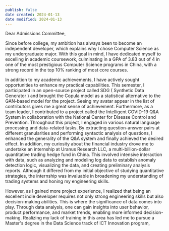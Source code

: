 ```yaml
---
publish: false
date created: 2024-01-13
date modified: 2024-01-13
---
```

Dear Admissions Committee,

Since before college, my ambition has always been to become an independent developer, which explains why I chose Computer Science as my undergraduate major. With this goal in mind, I have dedicated myself to excelling in academic coursework, culminating in a GPA of 3.83 out of 4 in one of the most prestigious Computer Science programs in China, with a strong record in the top 10% ranking of most core courses.

In addition to my academic achievements, I have actively sought opportunities to enhance my practical capabilities. This semester, I participated in an open-source project called SDG ( Synthetic Data Generator ) and brought the Copula model as a statistical alternative to the GAN-based model for the project. Seeing my avatar appear in the list of contributors gives me a great sense of achievement. Furthermore, as a team leader, I contributed to a project called the Intelligent COVID-19 Q&A System in collaboration with the National Center for Disease Control and Prevention. Throughout this project, I engaged in various natural language processing and data-related tasks. By extracting question-answer pairs at different granularities and performing syntactic analysis of questions, I enhanced the generality of the Q&A system and finally achieved the desired effect. In addition, my curiosity about the financial industry drove me to undertake an internship at Uranus Research LLC, a multi-billion-dollar quantitative trading hedge fund in China. This involved intensive interaction with data, such as analyzing and modeling log data to establish anomaly detection logic, visualizing the data, and creating preliminary analysis reports. Although it differed from my initial objective of studying quantitative strategies, the internship was invaluable in broadening my understanding of trading systems and honing my engineering skills.

However, as I gained more project experience, I realized that being an excellent indie developer requires not only strong engineering skills but also decision-making abilities. This is where the significance of data comes into play. Through data analysis, one can gain insights into user behavior, product performance, and market trends, enabling more informed decision-making. Realizing my lack of training in this area has led me to pursue a Master's degree in the Data Science track of ICT Innovation program, 